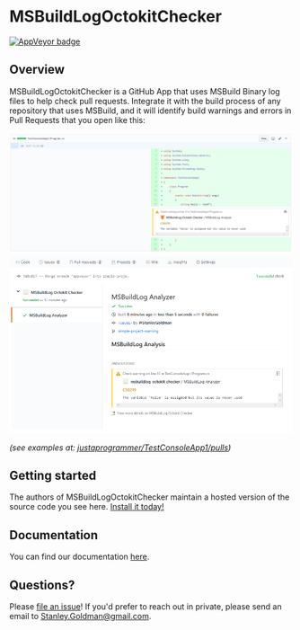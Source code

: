 # MSBuildLogOctokitChecker

<a href="https://ci.appveyor.com/project/JustAProgrammer/msbuildlogoctokitchecker">
  <img alt="AppVeyor badge" target="_blank"
       src="https://ci.appveyor.com/api/projects/status/github/justaprogrammer/MSBuildLogOctokitChecker?svg=true&branch=master" />
</a>

## Overview

MSBuildLogOctokitChecker is a GitHub App that uses MSBuild Binary log files to help check pull requests. Integrate it with the build process of any repository that uses MSBuild, and it will identify build warnings and errors in Pull Requests that you open like this:

<img src="./docs/images/testconsole1-warning-pr-changes.png">
<img src="./docs/images/testconsole1-warning-pr-check-runs.png">

_(see examples at: [justaprogrammer/TestConsoleApp1/pulls](https://github.com/justaprogrammer/TestConsoleApp1/pulls))_

## Getting started

The authors of MSBuildLogOctokitChecker maintain a hosted version of the source code you see here. [Install it today!](https://github.com/apps/MSBuildLogOctokitChecker)

## Documentation

You can find our documentation [here](docs/readme.md).

## Questions?

Please [file an issue](https://github.com/justaprogrammer/MSBuildLogOctokitChecker/issues/new/choose)! If you'd prefer to reach out in private, please send an email to Stanley.Goldman@gmail.com.
